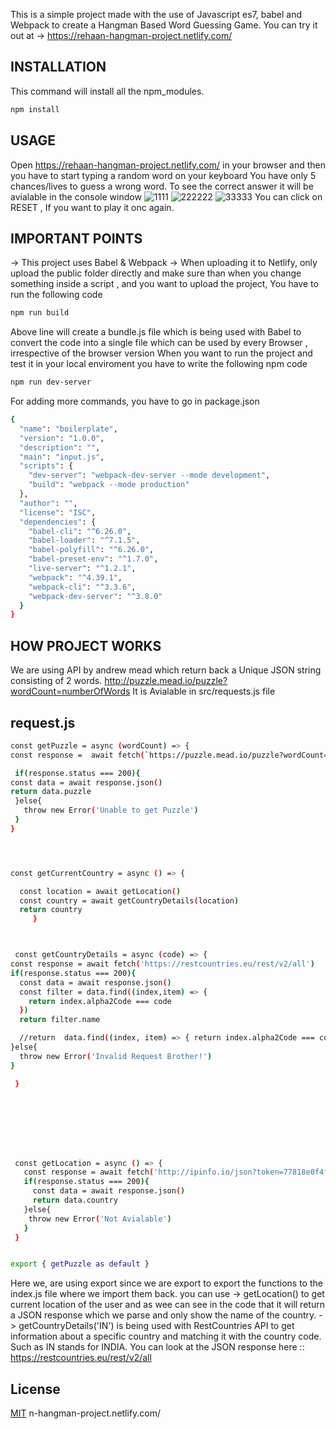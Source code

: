 This is a simple project made with the use of Javascript es7, babel and Webpack to create a Hangman Based Word Guessing Game.
You can try it out at -> https://rehaan-hangman-project.netlify.com/

## INSTALLATION
This command will install all the npm_modules.
```bash
npm install
```
## USAGE
Open https://rehaan-hangman-project.netlify.com/ in your browser and then you have to start typing a random word on your keyboard
You have only 5 chances/lives to guess a wrong word. To see the correct answer it will be avialable in the console window
![1111](https://user-images.githubusercontent.com/20107730/62825417-db620c00-bbc8-11e9-97ae-5d0046d3cbda.JPG)
![222222](https://user-images.githubusercontent.com/20107730/62825427-f9c80780-bbc8-11e9-8f37-bd9bd83b5d44.JPG)
![33333](https://user-images.githubusercontent.com/20107730/62825431-09475080-bbc9-11e9-8e37-99f3eef87236.JPG)
You can click on RESET , If you want to play it onc again.

## IMPORTANT POINTS
-> This project uses Babel &amp; Webpack
-> When uploading it to Netlify, only upload the public folder directly and make sure than when you change something inside a script , and you want to upload the project, You have to run the following code
```bash
npm run build
```
Above line will create a bundle.js file which is being used with Babel to convert the code into a single file which can be used by every Browser , irrespective of the browser version
When you want to run the project and test it in your local enviroment you have to write the following npm code
```bash
npm run dev-server
```
For adding more commands, you have to go in package.json 
```bash
{
  "name": "boilerplate",
  "version": "1.0.0",
  "description": "",
  "main": "input.js",
  "scripts": {
    "dev-server": "webpack-dev-server --mode development",
    "build": "webpack --mode production"
  },
  "author": "",
  "license": "ISC",
  "dependencies": {
    "babel-cli": "^6.26.0",
    "babel-loader": "^7.1.5",
    "babel-polyfill": "^6.26.0",
    "babel-preset-env": "^1.7.0",
    "live-server": "^1.2.1",
    "webpack": "^4.39.1",
    "webpack-cli": "^3.3.6",
    "webpack-dev-server": "^3.8.0"
  }
}

```
## HOW PROJECT WORKS
We are using API by andrew mead which return back a Unique JSON string consisting of 2 words.
http://puzzle.mead.io/puzzle?wordCount=numberOfWords
It is Avialable in src/requests.js file

## request.js

```bash
const getPuzzle = async (wordCount) => {
const response =  await fetch(`https://puzzle.mead.io/puzzle?wordCount=${wordCount}`)

 if(response.status === 200){
const data = await response.json()
return data.puzzle
 }else{
   throw new Error('Unable to get Puzzle')
 }
}




const getCurrentCountry = async () => {

  const location = await getLocation()
  const country = await getCountryDetails(location)
  return country
     }



 const getCountryDetails = async (code) => {
const response = await fetch('https://restcountries.eu/rest/v2/all')
if(response.status === 200){
  const data = await response.json()
  const filter = data.find((index,item) => {
    return index.alpha2Code === code
  })
  return filter.name

  //return  data.find((index, item) => { return index.alpha2Code === code})
}else{
  throw new Error('Invalid Request Brother!')
}

 }








 const getLocation = async () => {
   const response = await fetch('http://ipinfo.io/json?token=77818e0f4fc770')
   if(response.status === 200){
     const data = await response.json()
     return data.country
   }else{
    throw new Error('Not Avialable')
   }
 }


export { getPuzzle as default }
```

Here we, are using export since we are export to export the functions to the index.js file where we import them back.
you can use 
-> getLocation() to get current location of the user and as wee can see in the code that it will return a JSON response which we parse and only show the name of the country.
-> getCountryDetails('IN') is being used with RestCountries API to get information about a specific country and matching it with the country code. Such as IN stands for INDIA.
You can look at the JSON response here :: https://restcountries.eu/rest/v2/all















## License
[MIT](https://choosealicense.com/licenses/mit/)
n-hangman-project.netlify.com/
